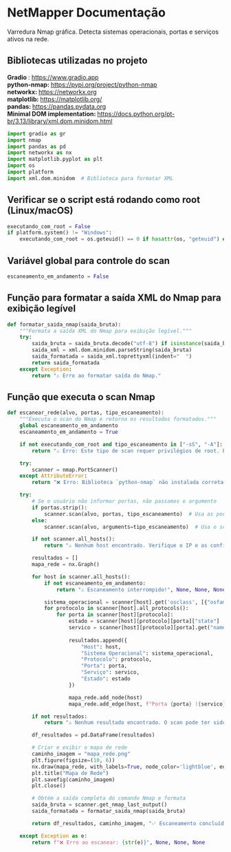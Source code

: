# NetMapper Documentação
Varredura Nmap gráfica. Detecta sistemas operacionais, portas e serviços ativos na rede.

## Bibliotecas utilizadas no projeto

<strong> Gradio </strong>: https://www.gradio.app
<br>
<strong> python-nmap: </strong> https://pypi.org/project/python-nmap
<br>
<strong> networkx: </strong> https://networkx.org
<br> 
<strong>matplotlib: </strong> https://matplotlib.org/
<br>
<strong> pandas: </strong> https://pandas.pydata.org
<br>
<strong> Minimal DOM implementation: </strong> https://docs.python.org/pt-br/3.13/library/xml.dom.minidom.html

```python
import gradio as gr
import nmap
import pandas as pd
import networkx as nx
import matplotlib.pyplot as plt
import os
import platform
import xml.dom.minidom  # Biblioteca para formatar XML
```

## Verificar se o script está rodando como root (Linux/macOS)

```python
executando_com_root = False
if platform.system() != "Windows":
    executando_com_root = os.geteuid() == 0 if hasattr(os, "geteuid") else False
```

## Variável global para controle do scan 

```python
escaneamento_em_andamento = False
```

## Função para formatar a saída XML do Nmap para exibição legível

```python
def formatar_saida_nmap(saida_bruta):
    """Formata a saída XML do Nmap para exibição legível."""
    try:
        saida_bruta = saida_bruta.decode("utf-8") if isinstance(saida_bruta, bytes) else saida_bruta
        saida_xml = xml.dom.minidom.parseString(saida_bruta)
        saida_formatada = saida_xml.toprettyxml(indent="  ")
        return saida_formatada
    except Exception:
        return "⚠️ Erro ao formatar saída do Nmap."
```

## Função que executa o scan Nmap 

```python 
def escanear_rede(alvo, portas, tipo_escaneamento):
    """Executa o scan do Nmap e retorna os resultados formatados."""
    global escaneamento_em_andamento
    escaneamento_em_andamento = True

    if not executando_com_root and tipo_escaneamento in ["-sS", "-A"]:
        return "⚠️ Erro: Este tipo de scan requer privilégios de root. Execute com `sudo`.", None, None, None

    try:
        scanner = nmap.PortScanner()
    except AttributeError:
        return "❌ Erro: Biblioteca `python-nmap` não instalada corretamente!", None, None, None

    try:
        # Se o usuário não informar portas, não passamos o argumento
        if portas.strip():
            scanner.scan(alvo, portas, tipo_escaneamento)  # Usa as portas fornecidas
        else:
            scanner.scan(alvo, arguments=tipo_escaneamento)  # Usa o scan padrão do Nmap

        if not scanner.all_hosts():
            return "⚠️ Nenhum host encontrado. Verifique o IP e as configurações.", None, None, None

        resultados = []
        mapa_rede = nx.Graph()

        for host in scanner.all_hosts():
            if not escaneamento_em_andamento:
                return "⚠️ Escaneamento interrompido!", None, None, None

            sistema_operacional = scanner[host].get('osclass', [{"osfamily": "Desconhecido"}])[0].get('osfamily', "Desconhecido")
            for protocolo in scanner[host].all_protocols():
                for porta in scanner[host][protocolo]:
                    estado = scanner[host][protocolo][porta]["state"]
                    servico = scanner[host][protocolo][porta].get("name", "Desconhecido")
                    
                    resultados.append({
                        "Host": host,
                        "Sistema Operacional": sistema_operacional,
                        "Protocolo": protocolo,
                        "Porta": porta,
                        "Serviço": servico,
                        "Estado": estado
                    })

                    mapa_rede.add_node(host)
                    mapa_rede.add_edge(host, f"Porta {porta} ({servico})")

        if not resultados:
            return "⚠️ Nenhum resultado encontrado. O scan pode ter sido bloqueado pelo firewall.", None, None, None

        df_resultados = pd.DataFrame(resultados)

        # Criar e exibir o mapa de rede
        caminho_imagem = "mapa_rede.png"
        plt.figure(figsize=(10, 6))
        nx.draw(mapa_rede, with_labels=True, node_color='lightblue', edge_color='gray')
        plt.title("Mapa de Rede")
        plt.savefig(caminho_imagem)
        plt.close()

        # Obtém a saída completa do comando Nmap e formata
        saida_bruta = scanner.get_nmap_last_output()
        saida_formatada = formatar_saida_nmap(saida_bruta)

        return df_resultados, caminho_imagem, "✅ Escaneamento concluído!", saida_formatada

    except Exception as e:
        return f"❌ Erro ao escanear: {str(e)}", None, None, None
```

